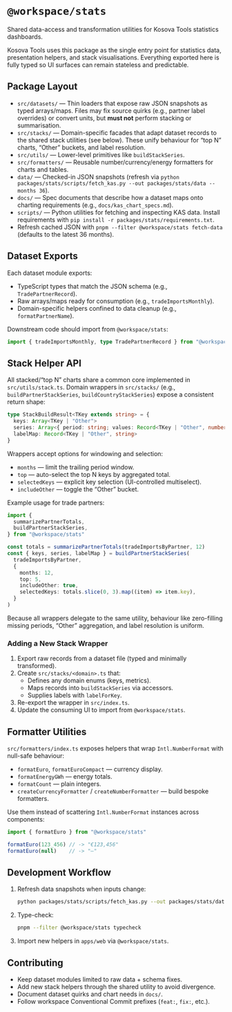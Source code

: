# `@workspace/stats`

Shared data-access and transformation utilities for Kosova Tools statistics dashboards.

Kosova Tools uses this package as the single entry point for statistics data,
presentation helpers, and stack visualisations. Everything exported here is
fully typed so UI surfaces can remain stateless and predictable.

## Package Layout

- `src/datasets/` — Thin loaders that expose raw JSON snapshots as typed
  arrays/maps. Files may fix source quirks (e.g., partner label overrides) or
  convert units, but **must not** perform stacking or summarisation.
- `src/stacks/` — Domain-specific facades that adapt dataset records to the
  shared stack utilities (see below). These unify behaviour for “top N” charts,
  “Other” buckets, and label resolution.
- `src/utils/` — Lower-level primitives like `buildStackSeries`.
- `src/formatters/` — Reusable number/currency/energy formatters for charts and
  tables.
- `data/` — Checked-in JSON snapshots (refresh via
  `python packages/stats/scripts/fetch_kas.py --out packages/stats/data --months 36`).
- `docs/` — Spec documents that describe how a dataset maps onto charting
  requirements (e.g., `docs/kas_chart_specs.md`).
- `scripts/` — Python utilities for fetching and inspecting KAS data. Install
  requirements with `pip install -r packages/stats/requirements.txt`.
- Refresh cached JSON with `pnpm --filter @workspace/stats fetch-data` (defaults
  to the latest 36 months).

## Dataset Exports

Each dataset module exports:

- TypeScript types that match the JSON schema (e.g., `TradePartnerRecord`).
- Raw arrays/maps ready for consumption (e.g., `tradeImportsMonthly`).
- Domain-specific helpers confined to data cleanup (e.g., `formatPartnerName`).

Downstream code should import from `@workspace/stats`:

```ts
import { tradeImportsMonthly, type TradePartnerRecord } from "@workspace/stats"
```

## Stack Helper API

All stacked/“top N” charts share a common core implemented in
`src/utils/stack.ts`. Domain wrappers in `src/stacks/` (e.g.,
`buildPartnerStackSeries`, `buildCountryStackSeries`) expose a consistent return
shape:

```ts
type StackBuildResult<TKey extends string> = {
  keys: Array<TKey | "Other">
  series: Array<{ period: string; values: Record<TKey | "Other", number> }>
  labelMap: Record<TKey | "Other", string>
}
```

Wrappers accept options for windowing and selection:

- `months` — limit the trailing period window.
- `top` — auto-select the top N keys by aggregated total.
- `selectedKeys` — explicit key selection (UI-controlled multiselect).
- `includeOther` — toggle the “Other” bucket.

Example usage for trade partners:

```ts
import {
  summarizePartnerTotals,
  buildPartnerStackSeries,
} from "@workspace/stats"

const totals = summarizePartnerTotals(tradeImportsByPartner, 12)
const { keys, series, labelMap } = buildPartnerStackSeries(
  tradeImportsByPartner,
  {
    months: 12,
    top: 5,
    includeOther: true,
    selectedKeys: totals.slice(0, 3).map((item) => item.key),
  }
)
```

Because all wrappers delegate to the same utility, behaviour like zero-filling
missing periods, “Other” aggregation, and label resolution is uniform.

### Adding a New Stack Wrapper

1. Export raw records from a dataset file (typed and minimally transformed).
2. Create `src/stacks/<domain>.ts` that:
   - Defines any domain enums (keys, metrics).
   - Maps records into `buildStackSeries` via accessors.
   - Supplies labels with `labelForKey`.
3. Re-export the wrapper in `src/index.ts`.
4. Update the consuming UI to import from `@workspace/stats`.

## Formatter Utilities

`src/formatters/index.ts` exposes helpers that wrap `Intl.NumberFormat` with
null-safe behaviour:

- `formatEuro`, `formatEuroCompact` — currency display.
- `formatEnergyGWh` — energy totals.
- `formatCount` — plain integers.
- `createCurrencyFormatter` / `createNumberFormatter` — build bespoke formatters.

Use them instead of scattering `Intl.NumberFormat` instances across components:

```ts
import { formatEuro } from "@workspace/stats"

formatEuro(123_456) // -> "€123,456"
formatEuro(null)    // -> "—"
```

## Development Workflow

1. Refresh data snapshots when inputs change:
   ```bash
   python packages/stats/scripts/fetch_kas.py --out packages/stats/data --months 36
   ```
2. Type-check:
   ```bash
   pnpm --filter @workspace/stats typecheck
   ```
3. Import new helpers in `apps/web` via `@workspace/stats`.

## Contributing

- Keep dataset modules limited to raw data + schema fixes.
- Add new stack helpers through the shared utility to avoid divergence.
- Document dataset quirks and chart needs in `docs/`.
- Follow workspace Conventional Commit prefixes (`feat:`, `fix:`, etc.).
